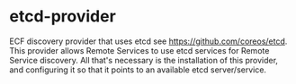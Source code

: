 etcd-provider
=============

ECF discovery provider that uses etcd see https://github.com/coreos/etcd.   This provider allows Remote Services to use etcd services for Remote Service discovery.   All that's necessary is the installation of this provider, and configuring it so that it points to an available etcd server/service.


